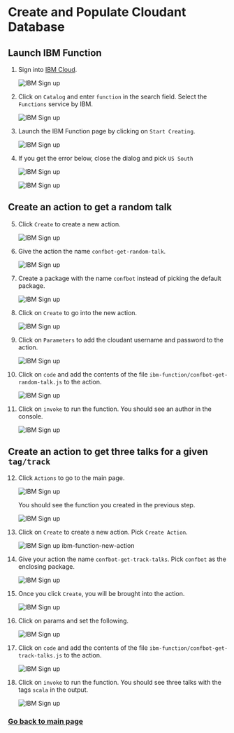# Create and Populate Cloudant Database

## Launch IBM Function

1. Sign into [IBM Cloud](https://console.bluemix.net).

    ![IBM Sign up](assets/cloudant-start.jpg)

2. Click on `Catalog` and enter `function` in the search field. Select the `Functions` service by IBM.
  
    ![IBM Sign up](assets/ibm-function-catalog.jpg)

3. Launch the IBM Function page by clicking on `Start Creating`.
  
    ![IBM Sign up](assets/ibm-function-launch.jpg)

4. If you get the error below, close the dialog and pick `US South` 

    ![IBM Sign up](assets/ibm-function-launch-error.jpg)

    ![IBM Sign up](assets/ibm-function-launch-error-fix.jpg)
## Create an action to get a random talk

5. Click `Create` to create a new action.

    ![IBM Sign up](assets/ibm-function-home.jpg)

6. Give the action the name `confbot-get-random-talk`.

    ![IBM Sign up](assets/ibm-function-random-create.jpg)

7. Create a package with the name `confbot` instead of picking the default package.

    ![IBM Sign up](assets/ibm-function-create-package.jpg)

8. Click on `Create` to go into the new action.

    ![IBM Sign up](assets/ibm-function-random-code.jpg)

9. Click on `Parameters` to add the cloudant username and password to the action.

    ![IBM Sign up](assets/ibm-function-random-parameter.png)

10. Click on `code` and add the contents of the file `ibm-function/confbot-get-random-talk.js` to the action.

    ![IBM Sign up](assets/ibm-function-get-random-code.jpg)

11. Click on `invoke` to run the function. You should see an author in the console.

    ![IBM Sign up](assets/ibm-function-get-random-invoke.jpg)

## Create an action to get three talks for a given `tag/track`

12. Click `Actions` to go to the main page.

    ![IBM Sign up](assets/ibm-function-go-home.jpg)

    You should see the function you created in the previous step.
    
    ![IBM Sign up](assets/ibm-function-go-home-2.jpg)


13. Click on `Create` to create a new action. Pick `Create Action`. 

    ![IBM Sign up](assets/ibm-function-get-random-invoke.jpg)
ibm-function-new-action

14. Give your action the name `confbot-get-track-talks`. Pick `confbot` as the enclosing package.

    ![IBM Sign up](assets/ibm-function-track-talks-create.jpg)

15. Once you click `Create`, you will be brought into the action.

    ![IBM Sign up](assets/ibm-function-track-talks-create-2.jpg)

16. Click on params and set the following.

    ![IBM Sign up](assets/ibm-function-track-talks-params.png)

17. Click on `code` and add the contents of the file `ibm-function/confbot-get-track-talks.js` to the action.

    ![IBM Sign up](assets/ibm-function-track-talks-code.jpg)

18. Click on `invoke` to run the function. You should see three talks with the tags `scala` in the output.

    ![IBM Sign up](assets/ibm-function-track-talks-invoke.jpg)

### [Go back to main page](README.md)

